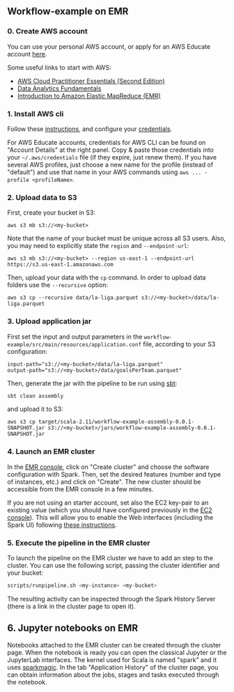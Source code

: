 ## Workflow-example on EMR

### 0. Create AWS account

You can use your personal AWS account, or apply for an AWS Educate account [here](https://aws.amazon.com/es/education/awseducate/).

Some useful links to start with AWS:
* [AWS Cloud Practitioner Essentials (Second Edition)](https://www.aws.training/Details/Curriculum?id=27076&scr=path-cp)
* [Data Analytics Fundamentals](https://www.aws.training/Details/eLearning?id=35364)
* [Introduction to Amazon Elastic MapReduce (EMR)](https://www.aws.training/Details/Video?id=16023)

### 1. Install AWS cli

Follow these [instructions](https://docs.aws.amazon.com/cli/latest/userguide/install-cliv2.html), and configure your [credentials](https://docs.aws.amazon.com/cli/latest/userguide/cli-chap-configure.html).

For AWS Educate accounts, credentials for AWS CLI can be found on "Account Details" at the right panel. Copy & paste those credentials into your `~/.aws/credentials` file (if they expire, just renew them). If you have several AWS profiles, just choose a new name for the profile (instead of "default") and use that name in your AWS commands using `aws ... -profile <profileName>`.

### 2. Upload data to S3

First, create your bucket in S3:

```
aws s3 mb s3://<my-bucket>
```

Note that the name of your bucket must be unique across all S3 users. Also, you may need to explicitly state the `region` and `--endpoint-url`:

```
aws s3 mb s3://<my-bucket> --region us-east-1 --endpoint-url https://s3.us-east-1.amazonaws.com
```

Then, upload your data with the `cp` command. In order to upload data folders use the `--recursive` option:

```
aws s3 cp --recursive data/la-liga.parquet s3://<my-bucket>/data/la-liga.parquet
```

### 3. Upload application jar

First set the input and output parameters in the `workflow-example/src/main/resources/application.conf` file, according to your S3 configuration:

```
input-path="s3://<my-bucket>/data/la-liga.parquet"
output-path="s3://<my-bucket>/data/goalsPerTeam.parquet"
```

Then, generate the jar with the pipeline to be run using [sbt](https://www.scala-sbt.org/):

```bash
sbt clean assembly
```

and upload it to S3:

```
aws s3 cp target/scala-2.11/workflow-example-assembly-0.0.1-SNAPSHOT.jar s3://<my-bucket>/jars/workflow-example-assembly-0.0.1-SNAPSHOT.jar
```

### 4. Launch an EMR cluster

In the [EMR console](https://console.aws.amazon.com/elasticmapreduce/home?region=us-east-1), click on "Create cluster" and choose the software configuration with Spark. Then, set the desired features (number and type of instances, etc.) and click on "Create". The new cluster should be accessible from the EMR console in a few minutes.

If you are not using an starter account, set also the EC2 key-pair to an existing value (which you should have configured previously in the [EC2 console](https://docs.aws.amazon.com/AWSEC2/latest/UserGuide/ec2-key-pairs.html)). This will allow you to enable the Web interfaces (including the Spark UI) following [these instructions](https://aws.amazon.com/es/premiumsupport/knowledge-center/view-emr-web-interfaces/).

### 5. Execute the pipeline in the EMR cluster

To launch the pipeline on the EMR cluster we have to add an step to the cluster. You can use the following script, passing the cluster identifier and your bucket:
```bash
scripts/runpipeline.sh <my-instance> <my-bucket>
```

The resulting activity can be inspected through the Spark History Server (there is a link in the cluster page to open it).

## 6. Jupyter notebooks on EMR

Notebooks attached to the EMR cluster can be created through the cluster page. When the notebook is ready you can open the classical Jupyter or the JupyterLab interfaces.
The kernel used for Scala is named "spark" and it uses [sparkmagic](https://github.com/jupyter-incubator/sparkmagic). In the tab "Application History" of the cluster page, you can obtain information about the jobs, stages and tasks executed through the notebook.

